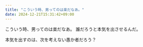 ```yaml
---
title: "こういう時、男ってのは楽だなあ。"
date: 2024-12-21T15:31:42+09:00
---
```

こういう時、男ってのは楽だなあ。
誰だろうと本気を出させるんだ。

本気を出すのは、次を考えない愚か者だろう？
